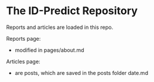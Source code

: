 # The ID-Predict Repository

Reports and articles are loaded in this repo.

Reports page:
- modified in pages/about.md

Articles page:
- are posts, which are saved in the posts folder date.md
